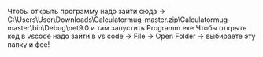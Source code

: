 Чтобы открыть программу надо зайти сюда -> C:\Users\User\Downloads\Calculatormug-master.zip\Calculatormug-master\bin\Debug\net9.0 и там запустить Programm.exe
Чтобы открыть код в vscode надо зайти в vs code -> File -> Open Folder -> выбираете эту папку и фсе!
